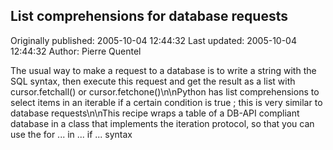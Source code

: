 ## List comprehensions for database requests 
Originally published: 2005-10-04 12:44:32 
Last updated: 2005-10-04 12:44:32 
Author: Pierre Quentel 
 
The usual way to make a request to a database is to write a string with the SQL syntax, then execute this request and get the result as a list with cursor.fetchall() or cursor.fetchone()\n\nPython has list comprehensions to select items in an iterable if a certain condition is true ; this is very similar to database requests\n\nThis recipe wraps a table of a DB-API compliant database in a class that implements the iteration protocol, so that you can use the for ... in ... if ... syntax